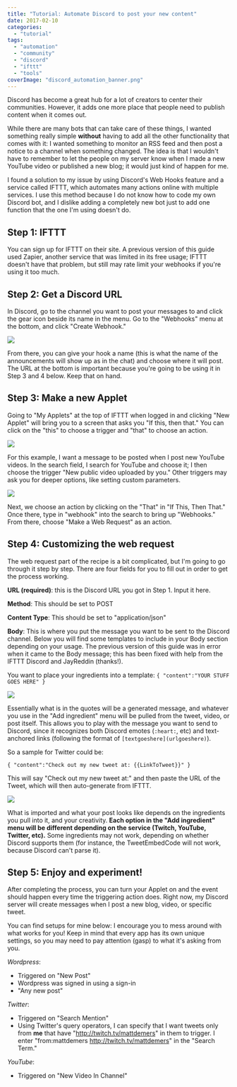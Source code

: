 ```yaml
---
title: "Tutorial: Automate Discord to post your new content"
date: 2017-02-10
categories: 
  - "tutorial"
tags: 
  - "automation"
  - "community"
  - "discord"
  - "ifttt"
  - "tools"
coverImage: "discord_automation_banner.png"
---
```


Discord has become a great hub for a lot of creators to center their communities. However, it adds one more place that people need to publish content when it comes out.

While there are many bots that can take care of these things, I wanted something really simple **without** having to add all the other functionality that comes with it: I wanted something to monitor an RSS feed and then post a notice to a channel when something changed. The idea is that I wouldn't have to remember to let the people on my server know when I made a new YouTube video or published a new blog; it would just kind of happen for me.

I found a solution to my issue by using Discord's Web Hooks feature and a service called IFTTT, which automates many actions online with multiple services. I use this method because I do not know how to code my own Discord bot, and I dislike adding a completely new bot just to add one function that the one I'm using doesn't do.

## Step 1: IFTTT

You can sign up for IFTTT on their site. A previous version of this guide used Zapier, another service that was limited in its free usage; IFTTT doesn't have that problem, but still may rate limit your webhooks if you're using it too much.

## Step 2: Get a Discord URL

In Discord, go to the channel you want to post your messages to and click the gear icon beside its name in the menu. Go to the "Webhooks" menu at the bottom, and click "Create Webhook."

![](/assets/images/Discord_2017-02-10_19-38-44-1.jpg)

From there, you can give your hook a name (this is what the name of the announcements will show up as in the chat) and choose where it will post. The URL at the bottom is important because you're going to be using it in Step 3 and 4 below. Keep that on hand.

## Step 3: Make a new Applet

Going to "My Applets" at the top of IFTTT when logged in and clicking "New Applet" will bring you to a screen that asks you "If this, then that." You can click on the "this" to choose a trigger and "that" to choose an action.

![](/assets/images/chrome_2017-03-29_12-38-55.jpg)

For this example, I want a message to be posted when I post new YouTube videos. In the search field, I search for YouTube and choose it; I then choose the trigger "New public video uploaded by you." Other triggers may ask you for deeper options, like setting custom parameters.

![](/assets/images/chrome_2017-03-29_12-42-15.jpg)

Next, we choose an action by clicking on the "That" in "If This, Then That." Once there, type in "webhook" into the search to bring up "Webhooks." From there, choose "Make a Web Request" as an action.

## Step 4: Customizing the web request

The web request part of the recipe is a bit complicated, but I'm going to go through it step by step. There are four fields for you to fill out in order to get the process working.

**URL (required)**: this is the Discord URL you got in Step 1. Input it here.

**Method**: This should be set to POST

**Content Type**: This should be set to "application/json"

**Body**: This is where you put the message you want to be sent to the Discord channel. Below you will find some templates to include in your Body section depending on your usage. The previous version of this guide was in error when it came to the Body message; this has been fixed with help from the IFTTT Discord and JayReddin (thanks!).

You want to place your ingredients into a template: `{ "content":"YOUR STUFF GOES HERE" }`

![](/assets/images/firefox_2017-10-04_16-10-38.jpg)

Essentially what is in the quotes will be a generated message, and whatever you use in the "Add ingredient" menu will be pulled from the tweet, video, or post itself. This allows you to play with the message you want to send to Discord, since it recognizes both Discord emotes (`:heart:`, etc) and text-anchored links (following the format of `[textgoeshere](urlgoeshere)`).

So a sample for Twitter could be:

`{ "content":"Check out my new tweet at: {{LinkToTweet}}" }`

This will say "Check out my new tweet at:" and then paste the URL of the Tweet, which will then auto-generate from IFTTT.

![](/assets/images/Discord_2017-10-04_16-15-46.jpg)

What is imported and what your post looks like depends on the ingredients you pull into it, and your creativity. **Each option in the "Add ingredient" menu will be different depending on the service (Twitch, YouTube, Twitter, etc).** Some ingredients may not work, depending on whether Discord supports them (for instance, the TweetEmbedCode will not work, because Discord can't parse it).

## Step 5: Enjoy and experiment!

After completing the process, you can turn your Applet on and the event should happen every time the triggering action does. Right now, my Discord server will create messages when I post a new blog, video, or specific tweet.

You can find setups for mine below: I encourage you to mess around with what works for you! Keep in mind that every app has its own unique settings, so you may need to pay attention (gasp) to what it's asking from you.

_Wordpress_:

- Triggered on "New Post"
- Wordpress was signed in using a sign-in
- "Any new post"

_Twitter_:

- Triggered on "Search Mention"
- Using Twitter's query operators, I can specify that I want tweets only from **me** that have "http://twitch.tv/mattdemers" in them to trigger. I enter "from:mattdemers http://twitch.tv/mattdemers" in the "Search Term."

_YouTube_:

- Triggered on "New Video In Channel"
